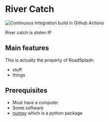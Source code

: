 # River Catch

![Continuous Integration build in Github Actions](https://github.com/jcrosier/python-int-rivercatchment/workflows/CI/badge.svg?branch=develop)


River catch is stolen IP

## Main features
This is actually the property of RoadSplash:


- stuff
- things


## Prerequisites
- Must have a computer
- Some software
- [numpy](www.bbc.co.uk) which is a python package